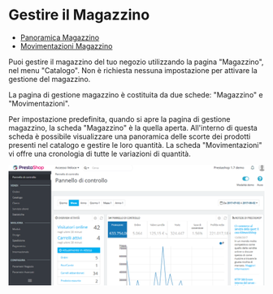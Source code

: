 # Gestire il Magazzino

* [ Panoramica Magazzino](panoramica-magazzino.md)
* [ Movimentazioni Magazzino](movimentazioni-magazzino.md)

Puoi gestire il magazzino del tuo negozio utilizzando la pagina "Magazzino", nel menu "Catalogo". Non è richiesta nessuna impostazione per attivare la gestione del magazzino.

La pagina di gestione magazzino è costituita da due schede: "Magazzino" e "Movimentazioni".

Per impostazione predefinita, quando si apre la pagina di gestione magazzino, la scheda "Magazzino" è la quella aperta. All'interno di questa scheda è possibile visualizzare una panoramica delle scorte dei prodotti presenti nel catalogo e gestire le loro quantità. La scheda "Movimentazioni" vi offre una cronologia di tutte le variazioni di quantità.

![](../../../../.gitbook/assets/54267759.png)

